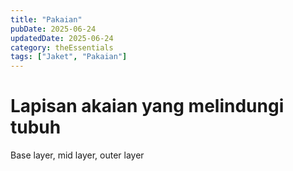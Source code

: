 ```yaml
---
title: "Pakaian"
pubDate: 2025-06-24
updatedDate: 2025-06-24
category: theEssentials
tags: ["Jaket", "Pakaian"]
---
```


# Lapisan akaian yang melindungi tubuh

Base layer, mid layer, outer layer
